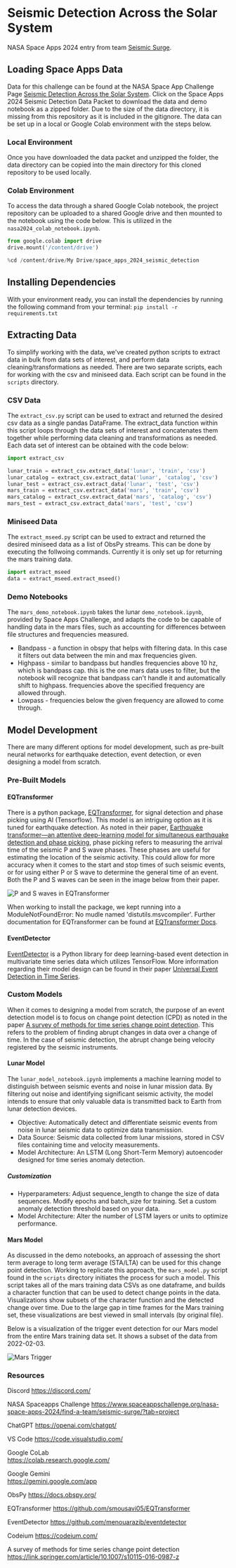 # Seismic Detection Across the Solar System

NASA Space Apps 2024 entry from team [Seismic Surge](https://www.spaceappschallenge.org/nasa-space-apps-2024/find-a-team/seismic-surge/).

## Loading Space Apps Data

Data for this challenge can be found at the NASA Space App Challenge Page [Seismic Detection Across the Solar System](https://www.spaceappschallenge.org/nasa-space-apps-2024/challenges/seismic-detection-across-the-solar-system/?tab=resources). 
Click on the Space Apps 2024 Seismic Detection Data Packet to download the data and demo notebook as a zipped folder. Due to the size of the 
data directory, it is missing from this repository as it is included in the gitignore. The data can be set up in a local or Google Colab 
environment with the steps below.

### Local Environment
Once you have downloaded the data packet and unzipped the folder, the data directory can be copied into the main directory for this 
cloned repository to be used locally.

### Colab Environment

To access the data through a shared Google Colab notebook, the project repository can be uploaded to a shared Google drive and then 
mounted to the notebook using the code below. This is utilized in the `nasa2024_colab_notebook.ipynb`.

```python
from google.colab import drive
drive.mount('/content/drive')
```

```python
%cd /content/drive/My Drive/space_apps_2024_seismic_detection
```

## Installing Dependencies

With your environment ready, you can install the dependencies by running the following command from your terminal:
`pip install -r requirements.txt`

## Extracting Data

To simplify working with the data, we've created python scripts to extract data in bulk from data sets of interest, 
and perform data cleaning/transformations as needed. There are two separate scripts, each for working with the csv and 
miniseed data. Each script can be found in the `scripts` directory.

### CSV Data
The `extract_csv.py` script can be used to extract and returned the desired csv data as a single pandas DataFrame. The extract_data 
function within this script loops through the data sets of interest and concatenates them together while performing data cleaning and 
transformations as needed. Each data set of interest can be obtained with the code below:

```python
import extract_csv

lunar_train = extract_csv.extract_data('lunar', 'train', 'csv')
lunar_catalog = extract_csv.extract_data('lunar', 'catalog', 'csv')
lunar_test = extract_csv.extract_data('lunar', 'test', 'csv')
mars_train = extract_csv.extract_data('mars', 'train', 'csv')
mars_catalog = extract_csv.extract_data('mars', 'catalog', 'csv')
mars_test = extract_csv.extract_data('mars', 'test', 'csv')
```

### Miniseed Data

The `extract_mseed.py` script can be used to extract and returned the desired miniseed data as a list of ObsPy streams. 
This can be done by executing the follwoing commands. Currently it is only set up for returning the mars training data.

```python
import extract_mseed
data = extract_mseed.extract_mseed()
```

### Demo Notebooks
 
The `mars_demo_notebook.ipynb` takes the lunar `demo_notebook.ipynb`, provided by Space Apps Challenge, and adapts the code to be capable of 
handling data in the mars files, such as accounting for differences between file structures and frequencies measured.
* Bandpass - a function in obspy that helps with filtering data. In this case it filters out data between the min and max frequencies given.
* Highpass - similar to bandpass but handles frequencies above 10 hz, which is bandpass cap. this is the one mars data uses to filter, but the 
notebook will recognize that bandpass can't handle it and automatically shift to highpass. frequencies above the specified frequency are 
allowed through.
* Lowpass - frequencies below the given frequency are  allowed to come through.

## Model Development

There are many different options for model development, such as pre-built neural networks for earthquake detection, event detection, or 
even designing a model from scratch.

### Pre-Built Models

#### EQTransformer

There is a python package, [EQTransformer](https://github.com/smousavi05/EQTransformer), for signal detection and phase picking using AI 
(Tensorflow). This model is an intriguing option as it is tuned for earthquake detection. As noted in their paper, [Earthquake transformer—an attentive deep-learning model for simultaneous earthquake detection and phase picking](https://www.nature.com/articles/s41467-020-17591-w),
phase picking refers to measuring the arrival time of the seismic P and S wave phases. These phases are useful for estimating the location 
of the seismic activity. This could allow for more accuracy when it comes to the start and stop times of such seismic events, or for 
using either P or S wave to determine the general time of an event. Both the P and S waves can be seen in the image below from their paper.

![P and S waves in EQTransformer](images/p_and_s_waves.JPG)

When working to install the package, we kept running into a ModuleNotFoundError: No mudle named 'distutils.msvcompiler'. Further documentation 
for EQTransformer can be found at [EQTransformer Docs](https://eqtransformer.readthedocs.io/en/latest/index.html).

#### EventDetector

[EventDetector](https://github.com/menouarazib/eventdetector) is a Python library for deep learning-based event detection in multivariate time 
series data which utilizes TensorFlow. More information regarding their model design can be found in their paper [Universal Event Detection in Time Series](https://osf.io/preprints/osf/uabjg).

### Custom Models

When it comes to designing a model from scratch, the purpose of an event detection model is to focus on change point detection (CPD) as noted 
in the paper [A survey of methods for time series change point detection](https://link.springer.com/article/10.1007/s10115-016-0987-z). This 
refers to the problem of finding abrupt changes in data over a change of time. In the case of seismic detection, the abrupt change being 
velocity registered by the seismic instruments.

#### Lunar Model

The `lunar_model_notebook.ipynb` implements a machine learning model to distinguish between seismic events and noise in lunar mission data. By filtering out noise and identifying significant seismic activity, the model intends to ensure that only valuable data is transmitted back to Earth from lunar detection devices.

* Objective: Automatically detect and differentiate seismic events from noise in lunar seismic data to optimize data transmission.
* Data Source: Seismic data collected from lunar missions, stored in CSV files containing time and velocity measurements.
* Model Architecture: An LSTM (Long Short-Term Memory) autoencoder designed for time series anomaly detection.

##### Customization
* Hyperparameters:
Adjust sequence_length to change the size of data sequences.
Modify epochs and batch_size for training.
Set a custom anomaly detection threshold based on your data.
* Model Architecture:
Alter the number of LSTM layers or units to optimize performance.

#### Mars Model
As discussed in the demo notebooks, an approach of assessing the short term average to long term average (STA/LTA) can be used for this 
change point detection. Working to replicate this approach, the `mars_model.py` script found in the `scripts` directory initiates the 
process for such a model. This script takes all of the mars training data CSVs as one dataframe, and builds a character function 
that can be used to detect change points in the data. Visualizations show subsets of the character function and the detected change over 
time. Due to the large gap in time frames for the Mars training set, these visualizations are best viewed in small intervals (by original 
file).

Below is a visualization of the trigger event detection for our Mars model from the entire Mars training data set. It shows a subset of the 
data from 2022-02-03.

![Mars Trigger](images/mars_trigger.JPG)

### Resources
Discord 
    https://discord.com/

NASA Spaceapps Challenge 
    https://www.spaceappschallenge.org/nasa-space-apps-2024/find-a-team/seismic-surge/?tab=project

ChatGPT 
    https://openai.com/chatgpt/

VS Code 
    https://code.visualstudio.com/

Google CoLab  
    https://colab.research.google.com/

Google Gemini  
    https://gemini.google.com/app

ObsPy 
    https://docs.obspy.org/

EQTransformer 
    https://github.com/smousavi05/EQTransformer

EventDetector 
    https://github.com/menouarazib/eventdetector

Codeium 
    https://codeium.com/
    
A survey of methods for time series change point detection 
    https://link.springer.com/article/10.1007/s10115-016-0987-z

